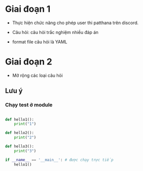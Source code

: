 # Giai đoạn 1

- Thực hiện chức năng cho phép user thi patthana trên discord. 
- Câu hỏi: câu hỏi trắc nghiệm nhiều đáp án

- format file câu hỏi là YAML 


# Giai đoạn 2

- Mở rộng các loại câu hỏi

## Lưu ý

### Chạy test ở module 
```python

def hello1():
    print("1")

def hello2():
    print("2")

def hello3():
    print("3")

if __name__ == '__main__': # được chạy trực tiếp
    hello1()
```